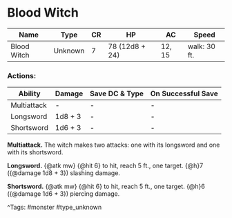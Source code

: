 # Blood Witch

| Name | Type | CR | HP | AC | Speed |
|------|------|----|----|----|-------|
| Blood Witch | Unknown | 7 | 78 (12d8 + 24) | 12, 15 | walk: 30 ft. |

### Actions:

| Ability | Damage | Save DC & Type | On Successful Save |
|---------|--------|----------------|--------------------|
| Multiattack | - | - | - |
| Longsword | 1d8 + 3 | - | - |
| Shortsword | 1d6 + 3 | - | - |


**Multiattack.** The witch makes two attacks: one with its longsword and one with its shortsword.

**Longsword.** {@atk mw} {@hit 6} to hit, reach 5 ft., one target. {@h}7 ({@damage 1d8 + 3}) slashing damage.

**Shortsword.** {@atk mw} {@hit 6} to hit, reach 5 ft., one target. {@h}6 ({@damage 1d6 + 3}) piercing damage.

^Tags: #monster #type_unknown